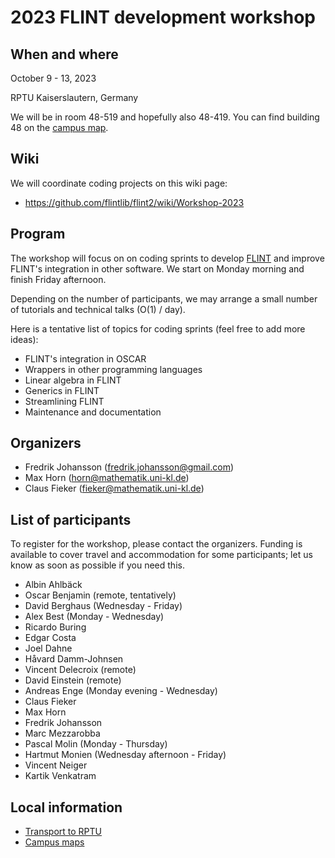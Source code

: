 # 2023 FLINT development workshop

## When and where

October 9 - 13, 2023

RPTU Kaiserslautern, Germany

We will be in room 48-519 and hopefully also 48-419. You can find building 48 on the [campus map](https://rptu.de/en/campus-maps).

## Wiki

We will coordinate coding projects on this wiki page:

* <https://github.com/flintlib/flint2/wiki/Workshop-2023>

## Program

The workshop will focus on on coding sprints to develop [FLINT](https://flintlib.org/) and improve FLINT's integration in other software.
We start on Monday morning and finish Friday afternoon.

Depending on the number of participants, we may arrange a small number of tutorials and technical talks (O(1) / day).

Here is a tentative list of topics for coding sprints (feel free to add more ideas):

* FLINT's integration in OSCAR
* Wrappers in other programming languages
* Linear algebra in FLINT
* Generics in FLINT
* Streamlining FLINT
* Maintenance and documentation

## Organizers

* Fredrik Johansson (<fredrik.johansson@gmail.com>)
* Max Horn (<horn@mathematik.uni-kl.de>)
* Claus Fieker (<fieker@mathematik.uni-kl.de>)

## List of participants

To register for the workshop, please contact the organizers. Funding is available to cover travel and accommodation for some participants; let us know as soon as possible if you need this.

* Albin Ahlbäck
* Oscar Benjamin (remote, tentatively)
* David Berghaus (Wednesday - Friday)
* Alex Best (Monday - Wednesday)
* Ricardo Buring
* Edgar Costa
* Joel Dahne
* Håvard Damm-Johnsen
* Vincent Delecroix (remote)
* David Einstein (remote)
* Andreas Enge (Monday evening - Wednesday)
* Claus Fieker
* Max Horn
* Fredrik Johansson
* Marc Mezzarobba
* Pascal Molin (Monday - Thursday)
* Hartmut Monien (Wednesday afternoon - Friday)
* Vincent Neiger
* Kartik Venkatram

## Local information

* [Transport to RPTU](https://rptu.de/en/routes-and-means-of-transport)
* [Campus maps](https://rptu.de/en/campus-maps)
